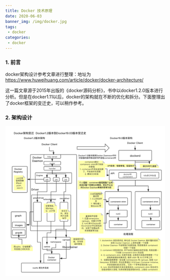 ```yaml
---
title: Docker 技术原理
date: 2020-06-03
banner_img: /img/docker.jpg
tags: 
 - docker
categories:
 - docker
---
```


### 1. 前言

docker架构设计参考文章进行整理：地址为<https://www.huweihuang.com/article/docker/docker-architecture/>

这一篇文章源于2015年出版的《docker源码分析》，书中以docker1.2.0版本进行分析。但是在docker1.11以后，docker的架构就在不断的优化和拆分。下面整理出了docker框架的变迁史，可以稍作参考。

### 2. 架构设计

![](/images/6.Docker架构.png)

